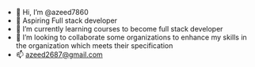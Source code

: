 - 👋 Hi, I’m @azeed7860
- 👀 Aspiring Full stack developer
- 🌱 I’m currently learning courses to become full stack developer
- 💞️ I’m looking to collaborate some organizations to enhance my skills in the organization which meets their specification
- 📫 azeed2687@gmail.com

<!---
azeed7860/azeed7860 is a ✨ special ✨ repository because its `README.md` (this file) appears on your GitHub profile.
You can click the Preview link to take a look at your changes.
--->
